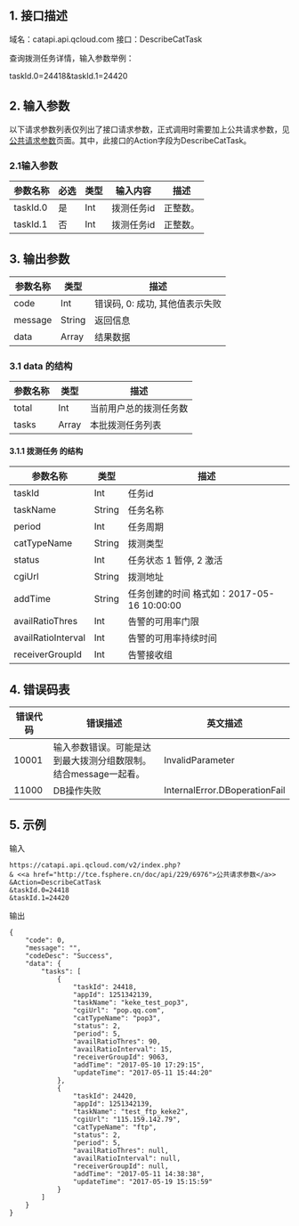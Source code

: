 ## 1. 接口描述

域名：catapi.api.qcloud.com
接口：DescribeCatTask



查询拨测任务详情，输入参数举例：

taskId.0=24418&taskId.1=24420

## 2. 输入参数

以下请求参数列表仅列出了接口请求参数，正式调用时需要加上公共请求参数，见<a href="/doc/api/405/公共请求参数" title="公共请求参数">公共请求参数</a>页面。其中，此接口的Action字段为DescribeCatTask。

### 2.1输入参数

| 参数名称     | 必选   | 类型   | 输入内容   | 描述   |
| -------- | ---- | ---- | ------ | ---- |
| taskId.0 | 是    | Int  | 拨测任务id | 正整数。 |
| taskId.1 | 否    | Int  | 拨测任务id | 正整数。 |
#### 

## 3. 输出参数

| 参数名称    | 类型     | 描述                  |
| ------- | ------ | ------------------- |
| code    | Int    | 错误码, 0: 成功, 其他值表示失败 |
| message | String | 返回信息                |
| data    | Array  | 结果数据                |

### 3.1 data 的结构

| 参数名称  | 类型    | 描述          |
| ----- | ----- | ----------- |
| total | Int   | 当前用户总的拨测任务数 |
| tasks | Array | 本批拨测任务列表    |

#### 3.1.1 拨测任务  的结构  

| 参数名称               | 类型     | 描述                               |
| ------------------ | ------ | -------------------------------- |
| taskId             | Int    | 任务id                             |
| taskName           | String | 任务名称                             |
| period             | Int    | 任务周期                             |
| catTypeName        | String | 拨测类型                             |
| status             | Int    | 任务状态  1 暂停, 2 激活                 |
| cgiUrl             | String | 拨测地址                             |
| addTime            | String | 任务创建的时间  格式如：2017-05-16 10:00:00 |
| availRatioThres    | Int    | 告警的可用率门限                         |
| availRatioInterval | Int    | 告警的可用率持续时间                       |
| receiverGroupId    | Int    | 告警接收组                            |

##### 

## 4. 错误码表

| 错误代码  | 错误描述                                | 英文描述                          |
| ----- | ----------------------------------- | ----------------------------- |
| 10001 | 输入参数错误。可能是达到最大拨测分组数限制。结合message一起看。 | InvalidParameter              |
| 11000 | DB操作失败                              | InternalError.DBoperationFail |

## 5. 示例

输入

```
https://catapi.api.qcloud.com/v2/index.php?
& <<a href="http://tce.fsphere.cn/doc/api/229/6976">公共请求参数</a>>
&Action=DescribeCatTask
&taskId.0=24418
&taskId.1=24420
```

输出

```
{
    "code": 0,
    "message": "",
    "codeDesc": "Success",
    "data": {
        "tasks": [
            {
                "taskId": 24418,
                "appId": 1251342139,
                "taskName": "keke_test_pop3",
                "cgiUrl": "pop.qq.com",
                "catTypeName": "pop3",
                "status": 2,
                "period": 5,
                "availRatioThres": 90,
                "availRatioInterval": 15,
                "receiverGroupId": 9063,
                "addTime": "2017-05-10 17:29:15",
                "updateTime": "2017-05-11 15:44:20"
            },
            {
                "taskId": 24420,
                "appId": 1251342139,
                "taskName": "test_ftp_keke2",
                "cgiUrl": "115.159.142.79",
                "catTypeName": "ftp",
                "status": 2,
                "period": 5,
                "availRatioThres": null,
                "availRatioInterval": null,
                "receiverGroupId": null,
                "addTime": "2017-05-11 14:38:38",
                "updateTime": "2017-05-19 15:15:59"
            }
        ]
    }
}
```